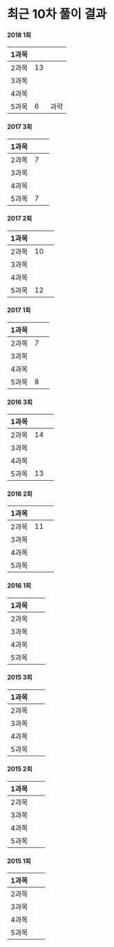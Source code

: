 # 최근 10차 풀이 결과

#### 2018 1회

| 1과목 |  |  |
| :--- | :--- | :--- |
| 2과목 | 13 |  |
| 3과목 |  |  |
| 4과목 |  |  |
| 5과목 | 6 | 과락 |

#### 2017 3회

| 1과목 |  |  |
| :--- | :--- | :--- |
| 2과목 | 7 |  |
| 3과목 |  |  |
| 4과목 |  |  |
| 5과목 | 7 |  |

#### 2017 2회

| 1과목 |  |  |
| :--- | :--- | :--- |
| 2과목 | 10 |  |
| 3과목 |  |  |
| 4과목 |  |  |
| 5과목 | 12 |  |

#### 2017 1회

| 1과목 |  |  |
| :--- | :--- | :--- |
| 2과목 | 7 |  |
| 3과목 |  |  |
| 4과목 |  |  |
| 5과목 | 8 |  |

#### 2016 3회

| 1과목 |  |  |
| :--- | :--- | :--- |
| 2과목 | 14 |  |
| 3과목 |  |  |
| 4과목 |  |  |
| 5과목 | 13 |  |

#### 2016 2회

| 1과목 |  |  |
| :--- | :--- | :--- |
| 2과목 | 11 |  |
| 3과목 |  |  |
| 4과목 |  |  |
| 5과목 |  |  |

#### 2016 1회

| 1과목 |  |  |
| :--- | :--- | :--- |
| 2과목 |  |  |
| 3과목 |  |  |
| 4과목 |  |  |
| 5과목 |  |  |

#### 2015 3회

| 1과목 |  |  |
| :--- | :--- | :--- |
| 2과목 |  |  |
| 3과목 |  |  |
| 4과목 |  |  |
| 5과목 |  |  |

#### 2015 2회

| 1과목 |  |  |
| :--- | :--- | :--- |
| 2과목 |  |  |
| 3과목 |  |  |
| 4과목 |  |  |
| 5과목 |  |  |

#### 2015 1회

| 1과목 |  |  |
| :--- | :--- | :--- |
| 2과목 |  |  |
| 3과목 |  |  |
| 4과목 |  |  |
| 5과목 |  |  |



